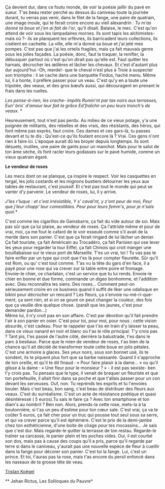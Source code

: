 Ça devient dur, dans ce foutu monde, de voir la poésie jaillir du pavé en sueur. T'as beau rester perché au dessus du caniveau toute la journée durant, tu verras pas venir, dans le filet de la fange, une paire de quatrain, une image inouïe, qui te ferait croire encore au vieil alexandrin : 
*Tu m'as donné ta boue et j'en ai fait de l'or*, qu'il 
disait.
Balaise, le mec. C'est qu'on attend de voir sous les lampadaires mornes. Ils sont tapis les alchimistes- mais où ?- ils se planquent les orfèvres, ils barricadent leurs collections, ils cisèlent en cachette. La ville, elle m'a donné sa boue et j'ai jeté mes pompes.
C'est pas que j'ai les orteils fragiles, mais ça fait mauvais genre sous les jolies façades. 
La poésie, donc, faut la traquer, la renifler, la débusquer partout où c'est qu'on dirait pas qu'elle est. Faut quitter les harnais, décrocher les œillères et lâcher les chevaux. Et c'est d'autant plus dur aujourd'hui -Oh, merde!- que le cheval n'est plus à Troie à suspecter son triomphe : il se cache  dans une barquette Findus, haché menu. Même lui, il a honte, il préfère passer pour un veau. 
C'est qu'y en a toute une tripotée, des veaux, et des gros bœufs aussi, qui découragent en prenant le frais dans les ruelles.

*Les pense-à-rien, les crache-
impôts
Rumin'nt par tas noirs aux terrasses,
Eun' bris' d'amour leur fait la grâce
Ed'fraîchir un peu leurs tronch's de veaux.* *

Heureusement, tout n'est pas perdu. Au milieu de ce vieux potage, y'a une poignée de militants, des rebelles et des vrais, des résistants, des héros, qui font même pas exprès, faut croire. Ces dames et ces gars-là, tu passes devant et tu te dis : Qu'est-ce qu'ils foutent encore là ? Vrai. Ces gens n'ont rien à faire ici. L'époque aurait dû les broyer depuis longtemps. Ils sont désuets, inutiles, une paire de gants pour un manchot. 
Mais pour le salut de ton âme sèche, ils font racler leurs godasses sur le pavé humide, comme un vieux quatrain égaré. 

**Le vendeur de roses**

Les mecs dont on se planque, ça inspire le respect. Voir les casquettes en tergal, les jolis costards et les mignons bustiers détourner les yeux aux tables de restaurant, c'est jouissif. Et c'est pas tout le monde qui peut se vanter d'y parvenir. Le vendeur de roses, lui, il y arrive.

*J'les r'luque : et c'est 
irrésistible,
Y s' caval'nt, y z'ont peur de moi,
Peur que j'leur chopp' leur comestibles.
Peur pour leurs femm's, pour je n'sais quoi.**

C'est comme les cigarillos de Gainsbarre, ça fait du vide autour de soi. Mais pas sûr que ça lui plaise, au vendeur de roses. Ça l'attriste même et pour de vrai, moi, ça me fout le cafard de le voir esseulé comme s'il avait de la merde dans son panier. 
C'est que ça ferait ringard de lui lâcher un denier. Ça fait touriste, ça fait Américain au Trocadéro, ça fait Parisien qui ose lever les yeux pour regarder la tour Eiffel, ça fait Chinois qui croit manger une bouillabaisse sur le vieux port de Marseille. T'es un vrai, toi ! Tu vas pas te faire enfler par un type qui croit que t'es là pour compter fleurette. Sûr qu'il est Rom, ou qu' c'est tout comme. T'as vu la tête du gars d'en face, il a payé pour une rose qui va crever sur la table entre poire et fromage. Envoie-le chier, ce charlatan, c'est un service que tu lui rends. Envoie-le chier en bonne et due forme, commande un digeo bonhomme, et  l'addition avec. Dieu reconnaîtra les siens.
Des roses... Comment peut-on sérieusement croire en ce business quand il suffit de liker une odalisque en bikini pour décrocher un rencard ? Les fleurs, ça s'envoie nu-mé-ri-que-ment, ça sent rien, et si on se goure on peut changer la couleur, des fois que ça veuille dire quelque chose. (paraît que les jaunes, c'est pour demander pardon...)  
Même lui, il n'y croit pas en son affaire. C'est par dévotion qu'il fait prendre l'air à son panier en osier. C'est pour toi, pour moi, pour nous ; cette vision absurde, c'est cadeau. Pour te rappeler que t'es en train d'y laisser ta peau, dans ce vieux nanard en noir et blanc où t'as le rôle principal. T'y crois pas ? Tant pis, t'es passé de l'autre côté, derrière la balustrade, t'es dans le parc à bestiaux. 
Parce que le mien de vendeur de roses, t'as bien de la chance qu'il ait décidé de transformer toute cette boue en jolis pétales. C'est une armoire à glaces. Ses yeux noirs, sous son bonnet usé, ils te sondent, ils te piquent plus fort que sa barbe naissante. Quand il s'approche de ton oreille, et qu'il te dit finaud : « Pour faire plaisir à la dame... » ou qu'il glisse à la dame : « Une fleur pour le monsieur ? » - il est pas sexiste- ben t'y crois pas. Tu pensais que le type, il venait de braquer un fleuriste et que ton portefeuille, il allait finir dans sa poche et que t'allais passer pour un con devant les serveuses. Ouf, non. Tu reprends tes esprits et tu l'envoies bouler. 
Mais c'est beau, bon sang, c'est beau de distribuer des fleurs aux veaux. C'est du surréalisme. C'est un acte de résistance poétique et quasi désintéressé ( 5 euros).Tu sais le faire ça ? Avec ton smartphone et ton diam's au nombril ? Ben non. Alors, prends-la cette rose, mets-la à ta boutonnière, si t'as un peu d'estime pour ton cœur sale. C'est vrai, ça va te coûter 5 euros, ça fait cher pour un truc qui pousse tout seul sous sa serre, et qui va crever parce qu'il est éphémère. C'est le prix de la demi-jambe chez ton esthéticienne, d'une boite de cirage pour tes mocassins... Je sais que c'est dur. Mais regarde-le quitter la terrasse de ton restau. Regarde-le traîner sa carcasse, le panier plein et les poches vides. Oui, il est courbé son dos, mais pas à cause des coups qu'il a pris, parce qu'il regarde par terre si dans le caniveau, y'aurait pas une nouvelle espèce de fleur à cueillir dans la fange pour décorer son panier. C'est toi la fange. Lui, c'est un prince. Et toi, t'auras pas ta rose, mais t'as encore du persil enfoncé dans les naseaux de ta grosse tête de veau. 
 
[Tristan Koëgel](/a-propos/#koegel)

** Jehan Rictus, Les Soliloques du Pauvre*